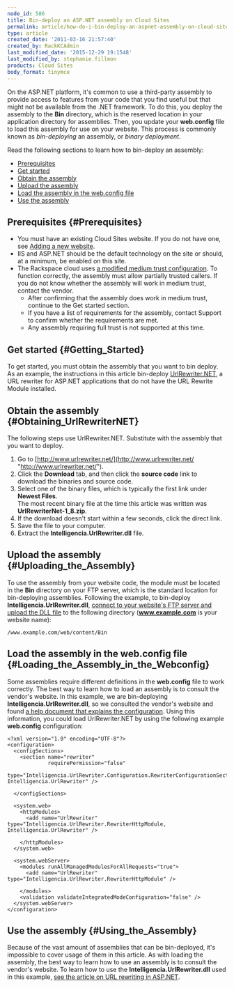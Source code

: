 ```yaml
---
node_id: 586
title: Bin-deploy an ASP.NET assembly on Cloud Sites
permalink: article/how-do-i-bin-deploy-an-aspnet-assembly-on-cloud-sites
type: article
created_date: '2011-03-16 21:57:40'
created_by: RackKCAdmin
last_modified_date: '2015-12-29 19:1548'
last_modified_by: stephanie.fillmon
products: Cloud Sites
body_format: tinymce
---
```


On the ASP.NET platform, it's common to use a third-party assembly to
provide access to features from your code that you find useful but that
might not be available from the .NET framework. To do this, you deploy
the assembly to the **Bin** directory, which is the reserved location in
your application directory for assemblies. Then, you update your
**web.config** file to load this assembly for use on your website. This
process is commonly known as *bin-deploying* an assembly, or *binary
deployment*.

Read the following sections to learn how to bin-deploy an assembly:

-   [Prerequisites](#Prerequisites)
-   [Get started](#Getting_Started)
-   [Obtain the assembly](#Obtaining_UrlRewriterNET)
-   [Upload the assembly](#Uploading_the_Assembly)
-   [Load the assembly in the web.config
    file](#Loading_the_Assembly_in_the_Webconfig)
-   [Use the assembly](#Using_the_Assembly)

Prerequisites {#Prerequisites}
-------------

-   You must have an existing Cloud Sites website. If you do not have
    one, see [Adding a new
    website](http://www.rackspace.com/knowledge_center/article/getting-started-with-cloud-sites-how-to-add-a-new-website).
-   IIS and ASP.NET should be the default technology on the site or
    should, at a minimum, be enabled on this site.
-   The Rackspace cloud uses [a modified medium trust
    configuration](http://www.rackspace.com/knowledge_center/article/modified-medium-trust-on-cloud-sites).
    To function correctly, the assembly must allow partially trusted
    callers. If you do not know whether the assembly will work in medium
    trust, contact the vendor.
    -   After confirming that the assembly does work in medium trust,
        continue to the Get started section.
    -   If you have a list of requirements for the assembly, contact
        Support to confirm whether the requirements are met.
    -   Any assembly requiring full trust is not supported at this time.

Get started {#Getting_Started}
-----------

To get started, you must obtain the assembly that you want to bin
deploy. As an example, the instructions in this article bin-deploy
[UrlRewriter.NET](http://www.urlrewriter.net/ "http://www.urlrewriter.net/"),
a URL rewriter for ASP.NET applications that do not have the URL Rewrite
Module installed.

Obtain the assembly {#Obtaining_UrlRewriterNET}
-------------------

The following steps use UrlRewriter.NET. Substitute with the assembly
that you want to deploy.

1.  Go to
    [http://www.urlrewriter.net/](http://www.urlrewriter.net/ "http://www.urlrewriter.net/").
2.  Click the **Download** tab, and then click the **source code** link
    to download the binaries and source code.
3.  Select one of the binary files, which is typically the first link
    under **Newest Files**.\
     The most recent binary file at the time this article was written
    was **UrlRewriterNet-1\_8.zip**.
4.  If the download doesn't start within a few seconds, click the direct
    link.
5.  Save the file to your computer.
6.  Extract the **Intelligencia.UrlRewriter.dll** file.

Upload the assembly {#Uploading_the_Assembly}
-------------------

To use the assembly from your website code, the module must be located
in the **Bin** directory on your FTP server, which is the standard
location for bin-deploying assemblies. Following the example, to
bin-deploy **Intelligencia.UrlRewriter.dll**, [connect to your website's
FTP server and upload the DLL
file](https://admin.rackspace.com/knowledge_center/article/getting-started-with-cloud-sites-uploading-your-content)
to the following directory (**www.example.com** is your website name):

    /www.example.com/web/content/Bin

Load the assembly in the web.config file {#Loading_the_Assembly_in_the_Webconfig}
----------------------------------------

Some assemblies require different definitions in the **web.config** file
to work correctly. The best way to learn how to load an assembly is to
consult the vendor's website. In this example, we are bin-deploying
**Intelligencia.UrlRewriter.dll**, so we consulted the vendor's website
and found [a help document that explains the
configuration](http://urlrewriter.net/index.php/support/configuration "http://urlrewriter.net/index.php/support/configuration").
Using this information, you could load UrlRewriter.NET by using the
following example **web.config** configuration:

    <?xml version="1.0" encoding="UTF-8"?>
    <configuration>
      <configSections>
        <section name="rewriter" 
                 requirePermission="false" 
                 type="Intelligencia.UrlRewriter.Configuration.RewriterConfigurationSectionHandler, Intelligencia.UrlRewriter" />

      </configSections>

      <system.web>
        <httpModules>
          <add name="UrlRewriter" type="Intelligencia.UrlRewriter.RewriterHttpModule, Intelligencia.UrlRewriter" />

        </httpModules>
      </system.web>

      <system.webServer>
        <modules runAllManagedModulesForAllRequests="true">
          <add name="UrlRewriter" type="Intelligencia.UrlRewriter.RewriterHttpModule" />

        </modules>
        <validation validateIntegratedModeConfiguration="false" />
      </system.webServer>
    </configuration>

Use the assembly {#Using_the_Assembly}
----------------

Because of the vast amount of assemblies that can be bin-deployed, it's
impossible to cover usage of them in this article. As with loading the
assembly, the best way to learn how to use an assembly is to consult the
vendor's website. To learn how to use the
**Intelligencia.UrlRewriter.dll** used in this example, [see the article
on URL rewriting in
ASP.NET](http://www.rackspace.com/knowledge_center/article/how-do-i-rewrite-urls-from-aspnet-on-cloud-sites).

